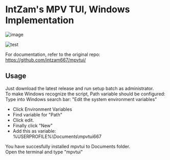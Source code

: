 # IntZam's MPV TUI, Windows Implementation

![image](https://github.com/user-attachments/assets/49b332a0-8958-4953-a900-0051cb155ee9)

![test](https://github.com/user-attachments/assets/ed33134d-f713-4ff2-9bfd-1392f539d841)

For documentation, refer to the original repo: https://github.com/intzam667/mpvtui/

## Usage

Just download the latest release and run setup batch as administrator.<br>
To make Windows recognize the script, Path variable should be configured: <br>
Type into Windows search bar: "Edit the system environment variables" <br>

- Click Environment Variables <br>
- Find variable for "Path" <br>
- Click edit. <br>
- Finally click "New" <br>
- Add this as variable: <br>
%USERPROFILE%\Documents\mpvtui667 <br>

You have succesfully installed mpvtui to Documents folder. <br>
Open the terminal and type "mpvtui" <br>


